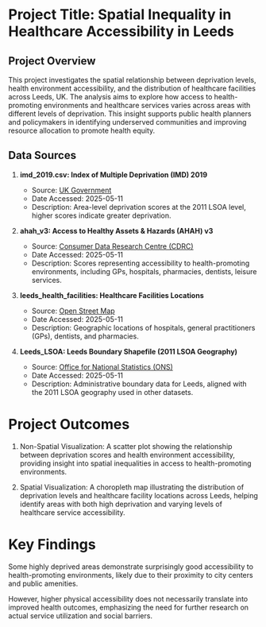 # Project Title: Spatial Inequality in Healthcare Accessibility in Leeds
## Project Overview

This project investigates the spatial relationship between deprivation levels, health environment accessibility, and the distribution of healthcare facilities across Leeds, UK. The analysis aims to explore how access to health-promoting environments and healthcare services varies across areas with different levels of deprivation. This insight supports public health planners and policymakers in identifying underserved communities and improving resource allocation to promote health equity.
## Data Sources

1. **imd_2019.csv: Index of Multiple Deprivation (IMD) 2019**  
   - Source: [UK Government](https://www.gov.uk/government/statistics/english-indices-of-deprivation-2019)
   - Date Accessed: 2025-05-11  
   - Description: Area-level deprivation scores at the 2011 LSOA level, higher scores indicate greater deprivation.

2. **ahah_v3: Access to Healthy Assets & Hazards (AHAH) v3**  
   - Source: [Consumer Data Research Centre (CDRC)](https://data.cdrc.ac.uk/dataset/access-healthy-assets-hazards-ahah-previous-versions)  
   - Date Accessed: 2025-05-11  
   - Description: Scores representing accessibility to health-promoting environments, including GPs, hospitals, pharmacies, dentists, leisure services.

3. **leeds_health_facilities: Healthcare Facilities Locations**  
   - Source: [Open Street Map](https://www.openstreetmap.org/#map=19/53.810222/-1.516950)  
   - Date Accessed: 2025-05-11  
   - Description: Geographic locations of hospitals, general practitioners (GPs), dentists, and pharmacies.

4. **Leeds_LSOA: Leeds Boundary Shapefile (2011 LSOA Geography)**  
   - Source: [Office for National Statistics (ONS)](https://geoportal.statistics.gov.uk/search?q=BDY_LSOA%20DEC_2011&sort=Title%7Ctitle%7Casc)  
   - Date Accessed: 2025-05-11  
   - Description: Administrative boundary data for Leeds, aligned with the 2011 LSOA geography used in other datasets.
# Project Outcomes
1. Non-Spatial Visualization:
   A scatter plot showing the relationship between deprivation scores and health environment accessibility, providing insight into spatial inequalities in access to health-promoting environments.

2. Spatial Visualization:
   A choropleth map illustrating the distribution of deprivation levels and healthcare facility locations across Leeds, helping identify areas with both high deprivation and varying levels of healthcare service accessibility.
# Key Findings
Some highly deprived areas demonstrate surprisingly good accessibility to health-promoting environments, likely due to their proximity to city centers and public amenities.

However, higher physical accessibility does not necessarily translate into improved health outcomes, emphasizing the need for further research on actual service utilization and social barriers.
